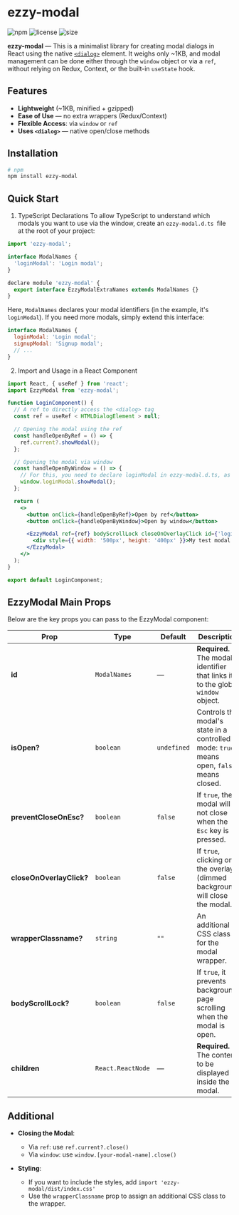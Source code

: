 # ezzy-modal

![npm](https://img.shields.io/npm/v/ezzy-modal?style=flat-square)
![license](https://img.shields.io/npm/l/ezzy-modal?style=flat-square)
![size](https://img.shields.io/bundlephobia/minzip/ezzy-modal?style=flat-square)

**ezzy-modal** — This is a minimalist library for creating modal dialogs in React using the native [`<dialog>`](https://developer.mozilla.org/en-US/docs/Web/HTML/Element/dialog) element. It weighs only ~1KB, and modal management can be done either through the `window` object or via a `ref`, without relying on Redux, Context, or the built-in `useState` hook.

## Features

- **Lightweight** (~1KB, minified + gzipped)
- **Ease of Use** — no extra wrappers (Redux/Context)
- **Flexible Access**: via `window` or `ref`
- **Uses `<dialog>`** — native open/close methods

## Installation

```bash
# npm
npm install ezzy-modal
```

## Quick Start

1. TypeScript Declarations
   To allow TypeScript to understand which modals you want to use via the window, create an `ezzy-modal.d.ts `file at the root of your project:

```js
import 'ezzy-modal';

interface ModalNames {
  'loginModal': 'Login modal';
}

declare module 'ezzy-modal' {
  export interface EzzyModalExtraNames extends ModalNames {}
}

```

Here, `ModalNames` declares your modal identifiers (in the example, it's `loginModal`). If you need more modals, simply extend this interface:

```js
interface ModalNames {
  loginModal: 'Login modal';
  signupModal: 'Signup modal';
  // ...
}
```

2. Import and Usage in a React Component

```jsx
import React, { useRef } from 'react';
import EzzyModal from 'ezzy-modal';

function LoginComponent() {
  // A ref to directly access the <dialog> tag
  const ref = useRef < HTMLDialogElement > null;

  // Opening the modal using the ref
  const handleOpenByRef = () => {
    ref.current?.showModal();
  };

  // Opening the modal via window
  const handleOpenByWindow = () => {
    // For this, you need to declare loginModal in ezzy-modal.d.ts, as shown above
    window.loginModal.showModal();
  };

  return (
    <>
      <button onClick={handleOpenByRef}>Open by ref</button>
      <button onClick={handleOpenByWindow}>Open by window</button>

      <EzzyModal ref={ref} bodyScrollLock closeOnOverlayClick id={'loginModal'}>
        <div style={{ width: '500px', height: '400px' }}>My test modal!</div>
      </EzzyModal>
    </>
  );
}

export default LoginComponent;
```

## EzzyModal Main Props

Below are the key props you can pass to the EzzyModal component:

<table>
  <thead>
    <tr>
      <th>Prop</th>
      <th>Type</th>
      <th>Default</th>
      <th>Description</th>
    </tr>
  </thead>
  <tbody>
    <tr>
      <td><strong>id</strong></td>
      <td><code>ModalNames</code></td>
      <td>—</td>
      <td><strong>Required.</strong> The modal identifier that links it to the global <code>window</code> object.</td>
    </tr>
    <tr>
      <td><strong>isOpen?</strong></td>
      <td><code>boolean</code></td>
      <td><code>undefined</code></td>
      <td>Controls the modal's state in a controlled mode: <code>true</code> means open, <code>false</code> means closed.</td>
    </tr>
    <tr>
      <td><strong>preventCloseOnEsc?</strong></td>
      <td><code>boolean</code></td>
      <td><code>false</code></td>
      <td>If <code>true</code>, the modal will not close when the <code>Esc</code> key is pressed.</td>
    </tr>
    <tr>
      <td><strong>closeOnOverlayClick?</strong></td>
      <td><code>boolean</code></td>
      <td><code>false</code></td>
      <td>If <code>true</code>, clicking on the overlay (dimmed background) will close the modal.</td>
    </tr>
    <tr>
      <td><strong>wrapperClassname?</strong></td>
      <td><code>string</code></td>
      <td><code>""</code></td>
      <td>An additional CSS class for the modal wrapper.</td>
    </tr>
    <tr>
      <td><strong>bodyScrollLock?</strong></td>
      <td><code>boolean</code></td>
      <td><code>false</code></td>
      <td>If <code>true</code>, it prevents background page scrolling when the modal is open.</td>
    </tr>
    <tr>
      <td><strong>children</strong></td>
      <td><code>React.ReactNode</code></td>
      <td>—</td>
      <td><strong>Required.</strong> The content to be displayed inside the modal.</td>
    </tr>
  </tbody>
</table>

## Additional

- **Closing the Modal**:

  - Via `ref`: use `ref.current?.close()`
  - Via `window`: use `window.[your-modal-name].close()`

- **Styling**:
  - If you want to include the styles, add `import 'ezzy-modal/dist/index.css'`
  - Use the `wrapperClassname` prop to assign an additional CSS class to the wrapper.
